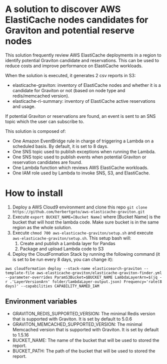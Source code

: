 # A solution to discover AWS ElastiCache nodes candidates for Graviton and potential reserve nodes

This solution frequently review AWS ElastiCache deployments in a region to identify potential Graviton candidate and reservations. This can be used to reduce costs and improve performance on ElastiCache workloads.  

When the solution is executed, it generates 2 csv reports in S3:

- elasticache-graviton: inventory of ElastiCache nodes and whether it is a candidate for Graviton or not (based on node type and redis/memcached version). 
- elasticache-ri-summary: inventory of ElastiCache active reservations and usage. 

If potential Graviton or reservations are found, an event is sent to an SNS topic which the user can subscribe to.

This solution is composed of:
- One Amazon EventBridge rule in charge of triggering a Lambda on a scheduled basis. By default, it is set to 8 days. 
- One SNS topic used to publish exceptions when running the Lambda. 
- One SNS topic used to publish events when potential Graviton or reservation candidates are found. 
- One Lambda function which reviews AWS ElastiCache workloads. 
- One IAM role used by Lambda to invoke SNS, S3, and ElastiCache.

# How to install

1. Deploy a AWS Cloud9 environment and clone this repo `git clone https://github.com/herbertgoto/aws-elasticache-graviton.git`
2. Execute `export BUCKET_NAME=[Bucket Name]` where [Bucket Name] is the bucket that will host the lambda code. Make sure bucket is in the same region as the whole solution.
3. Execute `chmod 700 aws-elasticache-graviton/setup.sh` and execute `aws-elasticache-graviton/setup.sh`. This setup bash will:
    1. Create and publish a Lambda layer for Pandas
    2. Package and upload Lambda code to S3
4. Deploy the CloudFormation Stack by running the following command (it is set to be run every 8 days, you can change it):
```
aws cloudformation deploy --stack-name elasticsearch-graviton --template-file aws-elasticache-graviton/elasticache-graviton-finder.yml --parameter-overrides ParamS3Bucket=$BUCKET_NAME LambdaLayerArn=$(jq -r .'LayerVersionArn' folder/lambdaLayer-output.json) Frequency='rate(8 days)' --capabilities CAPABILITY_NAMED_IAM
```  

## Environment variables

- GRAVITON_REDIS_SUPPORTED_VERSION: The minimal Redis version that is supported with Graviton. It is set by default to 5.0.6
- GRAVITON_MEMCACHED_SUPPORTED_VERSION: The minimal Memcached version that is supported with Graviton. It is set by default to 1.5.16
- BUCKET_NAME: The name of the bucket that will be used to stored the report. 
- BUCKET_PATH: The path of the bucket that will be used to stored the report. 